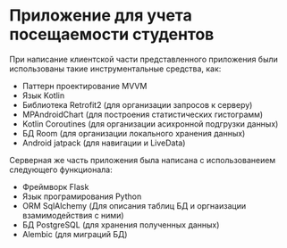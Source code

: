 # Приложение для учета посещаемости студентов

При написание клиентской части представленного приложения были использованы такие инструментальные средства, как:
- Паттерн проектирование MVVM
- Язык Kotlin
- Библиотека Retrofit2 (для организации запросов к серверу)
- MPAndroidChart (для построения статистических гистограмм)
- Kotlin Coroutines (для организации асихронной подгрузки данных)
- БД Room (для организации локального хранения данных)
- Android jatpack (для навигации и LiveData)

Серверная же часть приложения была написана c использованеием следующего функционала:
-  Фреймворк Flask
-  Язык програмирования Python
-  ORM SqlAlchemy (Для описания таблиц БД и оргнаизации взамимодействия с ними) 
-  БД PostgreSQL (для хранения полученных данных)
-  Alembic (для миграций БД)
